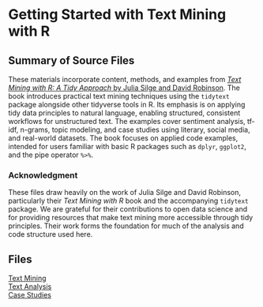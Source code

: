 # Getting Started with Text Mining with R

## Summary of Source Files

These materials incorporate content, methods, and examples from [*Text Mining with R: A Tidy Approach* by Julia Silge and David Robinson](https://www.tidytextmining.com). The book introduces practical text mining techniques using the `tidytext` package alongside other tidyverse tools in R. Its emphasis is on applying tidy data principles to natural language, enabling structured, consistent workflows for unstructured text. The examples cover sentiment analysis, tf-idf, n-grams, topic modeling, and case studies using literary, social media, and real-world datasets. The book focuses on applied code examples, intended for users familiar with basic R packages such as `dplyr`, `ggplot2`, and the pipe operator `%>%`.

### Acknowledgment

These files draw heavily on the work of Julia Silge and David Robinson, particularly their *Text Mining with R* book and the accompanying `tidytext` package. We are grateful for their contributions to open data science and for providing resources that make text mining more accessible through tidy principles. Their work forms the foundation for much of the analysis and code structure used here.

## Files
[Text Mining](./Tidy_Text.ipynb)  
[Text Analysis](./Tidy_Text_Analysis.ipynb)  
[Case Studies](./Tidy_Text_Case_Studies.ipynb)